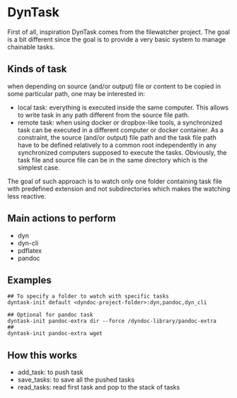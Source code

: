# DynTask

First of all, inspiration DynTask comes from the filewatcher project. The goal is a bit different since the goal is to provide a very basic system to manage chainable tasks.


## Kinds of task

when depending on source (and/or output) file or content to be copied in some particular path, one may be interested in:

* local task: everything is executed inside the same computer. This allows to write task in any path different from the source file path.
* remote task: when using docker or dropbox-like tools, a synchronized task can be executed in a different computer or docker container. As a constraint, the source (and/or output) file path and the task file path have to be defined relatively to a common root independently in any synchronized computers supposed to execute the tasks. Obviously, the task file and source file can be in the same directory which is the simplest case.

The goal of such approach is to watch only one folder containing task file with predefined extension and not subdirectories which makes the watching less reactive.

## Main actions to perform

* dyn
* dyn-cli
* pdflatex
* pandoc


## Examples

```{bash}
## To specify a folder to watch with specific tasks
dyntask-init default <dyndoc-project-folder>:dyn,pandoc,dyn_cli

## Optional for pandoc task
dyntask-init pandoc-extra dir --force /dyndoc-library/pandoc-extra
##
dyntask-init pandoc-extra wget
```

## How this works

* add_task: to push task
* save_tasks: to save all the pushed tasks
* read_tasks: read first task and pop to the stack of tasks
